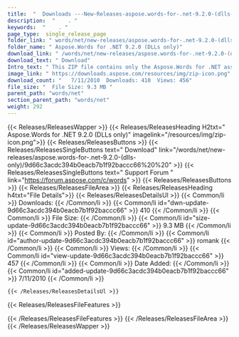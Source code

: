 ```yaml
---
title:  "  Downloads ---New-Releases-aspose.words-for-.net-9.2.0-(dlls-only) . " 
description:  "    . " 
keywords:  "    . " 
page_type:  single_release_page
folder_link: " words/net/new-releases/aspose.words-for-.net-9.2.0-(dlls-only)/"
folder_name: " Aspose.Words for .NET 9.2.0 (DLLs only)"
download_link: " /words/net/new-releases/aspose.words-for-.net-9.2.0-(dlls-only)/9d66c3acdc394b0eacb7b1f92baccc66"
download_text: " Download"
Intro_text: " This ZIP file contains only the Aspose.Words for .NET assemblies. The assemblies..."
image_link: " https://downloads.aspose.com/resources/img/zip-icon.png"
download_count: "   7/11/2010  Downloads: 410  Views: 456"
file_size: "  File Size: 9.3 MB "
parent_path: "words/net"
section_parent_path: "words/net"
weight: 292 
---
```


{{< Releases/ReleasesWapper >}}
  {{< Releases/ReleasesHeading H2txt=" Aspose.Words for .NET 9.2.0 (DLLs only)" imagelink="/resources/img/zip-icon.png">}}
  {{< Releases/ReleasesButtons >}}
    {{< Releases/ReleasesSingleButtons text=" Download" link="/words/net/new-releases/aspose.words-for-.net-9.2.0-(dlls-only)/9d66c3acdc394b0eacb7b1f92baccc66%20%20" >}}
    {{< Releases/ReleasesSingleButtons text=" Support Forum " link="https://forum.aspose.com/c/words" >}}
  {{< Releases/ReleasesButtons >}}
  {{< Releases/ReleasesFileArea >}}
    {{< Releases/ReleasesHeading h4txt="File Details">}}
    {{< Releases/ReleasesDetailsUl >}}
            {{< Common/li  >}} Downloads: {{< /Common/li >}} 
      {{< Common/li id="dwn-update-9d66c3acdc394b0eacb7b1f92baccc66" >}} 410 {{< /Common/li >}} 
      {{< Common/li  >}} File Size: {{< /Common/li >}} 
      {{< Common/li id="size-update-9d66c3acdc394b0eacb7b1f92baccc66" >}} 9.3 MB {{< /Common/li >}} 
      {{< Common/li  >}} Posted By: {{< /Common/li >}} 
      {{< Common/li id="author-update-9d66c3acdc394b0eacb7b1f92baccc66" >}} romank {{< /Common/li >}} 
      {{< Common/li  >}} Views: {{< /Common/li >}} 
      {{< Common/li id="view-update-9d66c3acdc394b0eacb7b1f92baccc66" >}} 457 {{< /Common/li >}} 
      {{< Common/li  >}} Date Added: {{< /Common/li >}} 
      {{< Common/li id="added-update-9d66c3acdc394b0eacb7b1f92baccc66" >}} 7/11/2010 {{< /Common/li >}} 

    {{< /Releases/ReleasesDetailsUl >}}

  {{< Releases/ReleasesFileFeatures >}}
      
  {{< /Releases/ReleasesFileFeatures >}}
 {{< /Releases/ReleasesFileArea >}}
{{< /Releases/ReleasesWapper >}}



